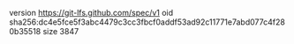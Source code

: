 version https://git-lfs.github.com/spec/v1
oid sha256:dc4e5fce5f3abc4479c3cc3fbcf0addf53ad92c11771e7abd077c4f280b35518
size 3847
